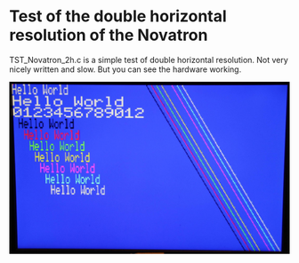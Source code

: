 # Test of the double horizontal resolution of the Novatron

TST_Novatron_2h.c is a simple test of double horizontal resolution. Not very nicely written and slow. But you can see the hardware working.

![double horizontal resolution](../picture/novatron-test-horizontal-double.jpg)




